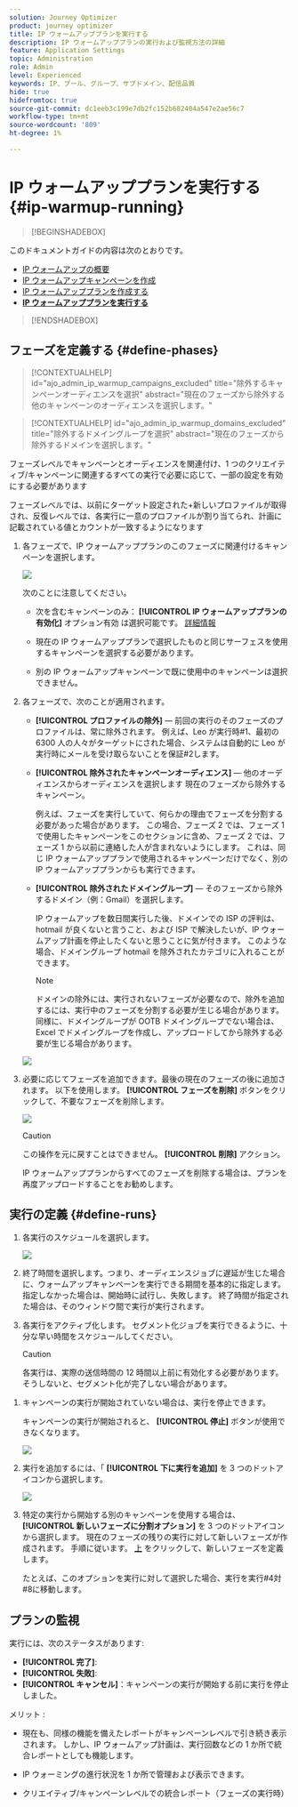 ```yaml
---
solution: Journey Optimizer
product: journey optimizer
title: IP ウォームアッププランを実行する
description: IP ウォームアッププランの実行および監視方法の詳細
feature: Application Settings
topic: Administration
role: Admin
level: Experienced
keywords: IP、プール、グループ、サブドメイン、配信品質
hide: true
hidefromtoc: true
source-git-commit: dc1eeb3c199e7db2fc152b682404a547e2ae56c7
workflow-type: tm+mt
source-wordcount: '809'
ht-degree: 1%

---
```


# IP ウォームアッププランを実行する {#ip-warmup-running}

>[!BEGINSHADEBOX]

このドキュメントガイドの内容は次のとおりです。

* [IP ウォームアップの概要](ip-warmup-gs.md)
* [IP ウォームアップキャンペーンを作成](ip-warmup-campaign.md)
* [IP ウォームアッププランを作成する](ip-warmup-plan.md)
* **[IP ウォームアッププランを実行する](ip-warmup-running.md)**

>[!ENDSHADEBOX]

## フェーズを定義する {#define-phases}

>[!CONTEXTUALHELP]
>id="ajo_admin_ip_warmup_campaigns_excluded"
>title="除外するキャンペーンオーディエンスを選択"
>abstract="現在のフェーズから除外する他のキャンペーンのオーディエンスを選択します。"

>[!CONTEXTUALHELP]
>id="ajo_admin_ip_warmup_domains_excluded"
>title="除外するドメイングループを選択"
>abstract="現在のフェーズから除外するドメインを選択します。"

フェーズレベルでキャンペーンとオーディエンスを関連付け、1 つのクリエイティブ/キャンペーンに関連するすべての実行で必要に応じて、一部の設定を有効にする必要があります

フェーズレベルでは、以前にターゲット設定された+新しいプロファイルが取得され、反復レベルでは、各実行に一意のプロファイルが割り当てられ、計画に記載されている値とカウントが一致するようになります

1. 各フェーズで、IP ウォームアッププランのこのフェーズに関連付けるキャンペーンを選択します。

   ![](assets/ip-warmup-plan-select-campaign.png)

   次のことに注意してください。

   * 次を含むキャンペーンのみ： **[!UICONTROL IP ウォームアッププランの有効化]** オプション有効 <!--and live?--> は選択可能です。 [詳細情報](#create-ip-warmup-campaign)

   * 現在の IP ウォームアッププランで選択したものと同じサーフェスを使用するキャンペーンを選択する必要があります。

   * 別の IP ウォームアップキャンペーンで既に使用中のキャンペーンは選択できません。

1. 各フェーズで、次のことが適用されます。

   * **[!UICONTROL プロファイルの除外]**  — 前回の実行のそのフェーズのプロファイルは、常に除外されます。 例えば、Leo が実行時#1、最初の 6300 人の人々がターゲットにされた場合、システムは自動的に Leo が実行時にメールを受け取らないことを保証#2します。

   * **[!UICONTROL 除外されたキャンペーンオーディエンス]**  — 他のオーディエンスからオーディエンスを選択します <!--executed/live?-->現在のフェーズから除外するキャンペーン。

     例えば、フェーズを実行していて、何らかの理由でフェーズを分割する必要があった場合があります。 この場合、フェーズ 2 では、フェーズ 1 で使用したキャンペーンをこのセクションに含め、フェーズ 2 では、フェーズ 1 から以前に連絡した人が含まれないようにします。 これは、同じ IP ウォームアッププランで使用されるキャンペーンだけでなく、別の IP ウォームアッププランからも実行できます。

   * **[!UICONTROL 除外されたドメイングループ]**  — そのフェーズから除外するドメイン（例：Gmail）を選択します。 <!--??-->

     IP ウォームアップを数日間実行した後、ドメインでの ISP の評判は、hotmail が良くないと言うこと、および ISP で解決したいが、IP ウォームアップ計画を停止したくないと思うことに気が付きます。 このような場合、ドメイングループ hotmail を除外されたカテゴリに入れることができます。

     >[!NOTE]
     >
     >ドメインの除外には、実行されないフェーズが必要なので、除外を追加するには、実行中のフェーズを分割する必要が生じる場合があります。 同様に、ドメイングループが OOTB ドメイングループでない場合は、Excel でドメイングループを作成し、アップロードしてから除外する必要が生じる場合があります。

   ![](assets/ip-warmup-plan-phase-1.png)

1. 必要に応じてフェーズを追加できます。最後の現在のフェーズの後に追加されます。 以下を使用します。 **[!UICONTROL フェーズを削除]** ボタンをクリックして、不要なフェーズを削除します。

   ![](assets/ip-warmup-plan-add-delete-phases.png)

   >[!CAUTION]
   >
   >この操作を元に戻すことはできません。 **[!UICONTROL 削除]** アクション。
   >
   >IP ウォームアッププランからすべてのフェーズを削除する場合は、プランを再度アップロードすることをお勧めします。

## 実行の定義 {#define-runs}

1. 各実行のスケジュールを選択します。 <!--which is actually a window of opportunity. meaning? how many hours? shall we specify that to clarify?-->

   ![](assets/ip-warmup-plan-send-time.png)

1. 終了時間を選択します。つまり、オーディエンスジョブに遅延が生じた場合に、ウォームアップキャンペーンを実行できる期間を基本的に指定します。 指定しなかった場合は、開始時に試行し、失敗します。 終了時間が指定された場合は、そのウィンドウ間で実行が実行されます。

1. 各実行をアクティブ化します。 セグメント化ジョブを実行できるように、十分な早い時間をスケジュールしてください。 <!--explain how you can evaluate a proper time-->

   >[!CAUTION]
   >
   >各実行は、実際の送信時間の 12 時間以上前に有効化する必要があります。 そうしないと、セグメント化が完了しない場合があります。 <!--How do you know when segmentation is complete? Is there a way to prevent user from scheduling less than 12 hours before the segmentation job?-->

<!--Sart to execute on every day basis by simply clicking the play button > for each run? do you have to come back every day to activate each run? or can you schedule them one after the other?)-->

1. キャンペーンの実行が開始されていない場合は、実行を停止できます。<!--why?-->

   キャンペーンの実行が開始されると、 **[!UICONTROL 停止]** ボタンが使用できなくなります。 <!--TBC in UI-->

   ![](assets/ip-warmup-plan-stop-run.png)

1. 実行を追加するには、「 **[!UICONTROL 下に実行を追加]** を 3 つのドットアイコンから選択します。

   ![](assets/ip-warmup-plan-run-more-actions.png)

1. 特定の実行から開始する別のキャンペーンを使用する場合は、 **[!UICONTROL 新しいフェーズに分割オプション]** を 3 つのドットアイコンから選択します。 現在のフェーズの残りの実行に対して新しいフェーズが作成されます。 手順に従います。 [上](#define-phases) をクリックして、新しいフェーズを定義します。

   たとえば、このオプションを実行に対して選択した場合、実行を実行#4対#8に移動します。

<!--
You don't have to decide the campaign upfront. You can do a split later. It's a work in progress plan: you activate one run at a time with a campaign and you always have the flexibility to modify it while working on it.

But need to explain in which case you want to modify campaigns, provide examples
-->

## プランの監視

実行には、次のステータスがあります<!--TBC with Medha-->:

* **[!UICONTROL 完了]**:
* **[!UICONTROL 失敗]**:
* **[!UICONTROL キャンセル]**：キャンペーンの実行が開始する前に実行を停止しました。

メリット :

* 現在も、同様の機能を備えたレポートがキャンペーンレベルで引き続き表示されます。 しかし、IP ウォームアップ計画は、実行回数などの 1 か所で統合レポートとしても機能します。

* IP ウォーミングの進行状況を 1 か所で管理および表示できます。

* クリエイティブ/キャンペーンレベルでの統合レポート（フェーズの実行時）